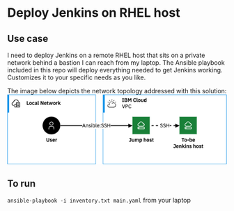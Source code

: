 # Deploy Jenkins on RHEL host

## Use case
I need to deploy Jenkins on a remote RHEL host that sits on a private network behind a bastion I can reach from my laptop. The Ansible playbook included
in this repo will deploy everything needed to get Jenkins working. Customizes it to your specific needs as you like. 

The image below depicts the network topology addressed with this solution: 
![diagram](https://github.com/jpapejr/jenkins-playbook/blob/main/playbook-diagram.drawio.png?raw=true)

## To run
`ansible-playbook -i inventory.txt main.yaml` from your laptop
